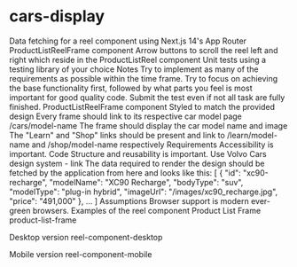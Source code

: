 # cars-display

Data fetching for a reel component using Next.js 14's App Router
ProductListReelFrame component
Arrow buttons to scroll the reel left and right which reside in the ProductListReel component
Unit tests using a testing library of your choice
Notes
Try to implement as many of the requirements as possible within the time frame.
Try to focus on achieving the base functionality first, followed by what parts you feel is most important for good quality code.
Submit the test even if not all task are fully finished.
ProductListReelFrame component
Styled to match the provided design
Every frame should link to its respective car model page /cars/model-name
The frame should display the car model name and image
The "Learn" and "Shop" links should be present and link to /learn/model-name and /shop/model-name respectively
Requirements
Accessibility is important.
Code Structure and reusability is important.
Use Volvo Cars design system - link
The data required to render the design should be fetched by the application from here and looks like this:
[
  {
    "id": "xc90-recharge",
    "modelName": "XC90 Recharge",
    "bodyType": "suv",
    "modelType": "plug-in hybrid",
    "imageUrl": "/images/xc90_recharge.jpg",
    "price": "491,000"
  },
  ...
]
Assumptions
Browser support is modern ever-green browsers.
Examples of the reel component
Product List Frame
product-list-frame

Desktop version
reel-component-desktop

Mobile version
reel-component-mobile

